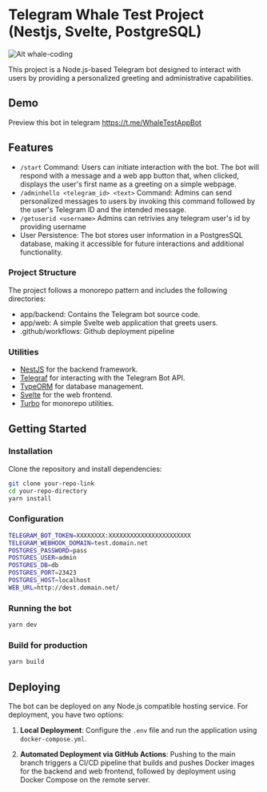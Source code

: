 # Telegram Whale Test Project (Nestjs, Svelte, PostgreSQL)

![Alt whale-coding](https://media.discordapp.net/attachments/1103192058455396443/1185599138310660177/dayrim_logo_for_a_software_developer_company_whale_sitting_with_ff904e0e-1123-472d-81d4-781759be24da.png?ex=6590323d&is=657dbd3d&hm=c2d73437c96efe8e155c1f0c02511068af92360f7d911aa5fe958b02fc3eb7f9&=&format=webp&quality=lossless&width=1328&height=450)

This project is a Node.js-based Telegram bot designed to interact with users by providing a personalized greeting and administrative capabilities.

## Demo

Preview this bot in telegram https://t.me/WhaleTestAppBot

## Features

- `/start` Command: Users can initiate interaction with the bot. The bot will respond with a message and a web app button that, when clicked, displays the user's first name as a greeting on a simple webpage.
- `/adminhello <telegram_id> <text>` Command: Admins can send personalized messages to users by invoking this command followed by the user's Telegram ID and the intended message.
- `/getuserid <username>` Admins can retrivies any telegram user's id by providing username
- User Persistence: The bot stores user information in a PostgresSQL database, making it accessible for future interactions and additional functionality.

### Project Structure

The project follows a monorepo pattern and includes the following directories:

- app/backend: Contains the Telegram bot source code.
- app/web: A simple Svelte web application that greets users.
- .github/workflows: Github deployment pipeline

### Utilities

- [NestJS](https://nestjs.com/) for the backend framework.
- [Telegraf](https://telegraf.js.org/) for interacting with the Telegram Bot API.
- [TypeORM](https://typeorm.io/) for database management.
- [Svelte](https://svelte.dev/) for the web frontend.
- [Turbo](https://turborepo.org/) for monorepo utilities.

## Getting Started

### Installation

Clone the repository and install dependencies:

```sh
git clone your-repo-link
cd your-repo-directory
yarn install
```

### Configuration

```sh
TELEGRAM_BOT_TOKEN=XXXXXXXX:XXXXXXXXXXXXXXXXXXXXXXX
TELEGRAM_WEBHOOK_DOMAIN=test.domain.net
POSTGRES_PASSWORD=pass
POSTGRES_USER=admin
POSTGRES_DB=db
POSTGRES_PORT=23423
POSTGRES_HOST=localhost
WEB_URL=http://dest.domain.net/
```

### Running the bot

```sh
yarn dev
```

### Build for production

```sh
yarn build
```

## Deploying

The bot can be deployed on any Node.js compatible hosting service. For deployment, you have two options:

1. **Local Deployment**: Configure the `.env` file and run the application using `docker-compose.yml`.

2. **Automated Deployment via GitHub Actions**: Pushing to the main branch triggers a CI/CD pipeline that builds and pushes Docker images for the backend and web frontend, followed by deployment using Docker Compose on the remote server.
